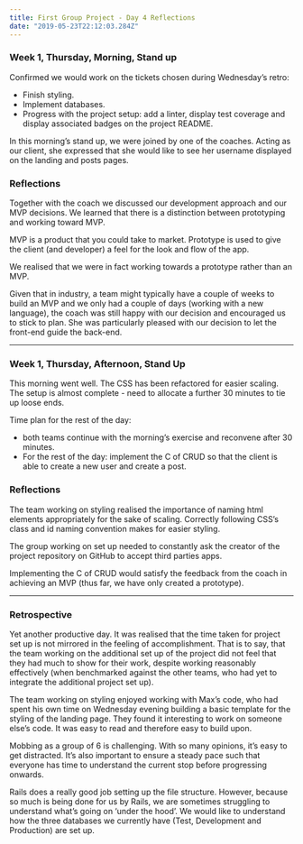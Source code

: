 ```yaml
---
title: First Group Project - Day 4 Reflections
date: "2019-05-23T22:12:03.284Z"
---
```


### Week 1, Thursday, Morning, Stand up
Confirmed we would work on the tickets chosen during Wednesday’s retro:
* Finish styling.
* Implement databases.
* Progress with the project setup: add a linter, display test coverage and display associated badges on the project README.
  
In this morning’s stand up, we were joined by one of the coaches. Acting as our client, she expressed that she would like to see her username displayed on the landing and posts pages.

### Reflections
Together with the coach we discussed our development approach and our MVP decisions. We learned that there is a distinction between prototyping and working toward MVP. 

MVP is a product that you could take to market. Prototype is used to give the client (and developer) a feel for the look and flow of the app. 

We realised that we were in fact working towards a prototype rather than an MVP. 

Given that in industry, a team might typically have a couple of weeks to build an MVP and we only had a couple of days (working with a new language), the coach was still happy with our decision and encouraged us to stick to plan. She was particularly pleased with our decision to let the front-end guide the back-end. 

---

### Week 1, Thursday, Afternoon, Stand Up
This morning went well. The CSS has been refactored for easier scaling. The setup is almost complete - need to allocate a further 30 minutes to tie up loose ends. 

Time plan for the rest of the day: 
* both teams continue with the morning’s exercise and reconvene after 30 minutes. 
* For the rest of the day: implement the C of CRUD so that the client is able to create a new user and create a post. 

### Reflections
The team working on styling realised the importance of naming html elements appropriately for the sake of scaling. Correctly following CSS’s class and id naming convention makes for easier styling.
  
The group working on set up needed to constantly ask the creator of the project repository on GitHub to accept third parties apps. 
  
Implementing the C of CRUD would satisfy the feedback from the coach in achieving an MVP (thus far, we have only created a prototype).

---

### Retrospective
Yet another productive day. It was realised that the time taken for project set up is not mirrored in the feeling of accomplishment. That is to say, that the team working on the additional set up of the project did not feel that they had much to show for their work, despite working reasonably effectively (when benchmarked against the other teams, who had yet to integrate the additional project set up). 
  
The team working on styling enjoyed working with Max’s code, who had spent his own time on Wednesday evening building a basic template for the styling of the landing page. They found it interesting to work on someone else’s code.  It was easy to read and therefore easy to build upon.
  
Mobbing as a group of 6 is challenging. With so many opinions, it’s easy to get distracted. It’s also important to ensure a steady pace such that everyone has time to understand the current stop before progressing onwards. 
  
Rails does a really good job setting up the file structure. However, because so much is being done for us by Rails, we are sometimes struggling to understand what’s going on ‘under the hood’. We would like to understand how the three databases we currently have (Test, Development and Production) are set up.